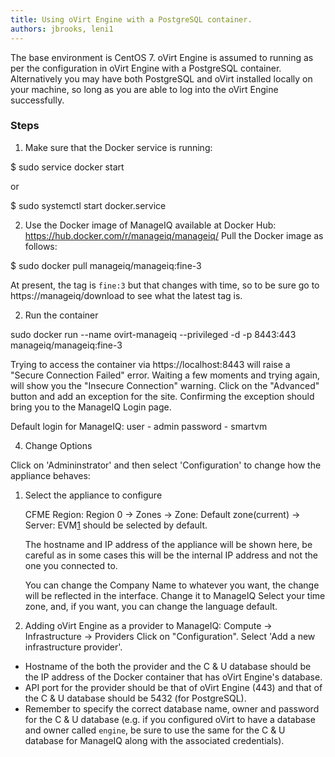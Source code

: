 ```yaml
---
title: Using oVirt Engine with a PostgreSQL container.
authors: jbrooks, leni1
---
```

The base environment is CentOS 7. 
oVirt Engine is assumed to running as per the configuration in oVirt Engine with a PostgreSQL container. 
Alternatively you may have both PostgreSQL and oVirt installed locally on your machine, so long as you are able
to log into the oVirt Engine successfully. 

### Steps
1. Make sure that the Docker service is running:

$ sudo service docker start

or

$ sudo systemctl start docker.service

2. Use the Docker image of ManageIQ available at Docker Hub: https://hub.docker.com/r/manageiq/manageiq/
Pull the Docker image as follows: 

$ sudo docker pull manageiq/manageiq:fine-3
  
At present, the tag is `fine:3` but that changes with time, so to be sure go to https://manageiq/download to see what the latest tag is.

2. Run the container

sudo docker run --name ovirt-manageiq --privileged -d -p 8443:443 manageiq/manageiq:fine-3

Trying to access the container via https://localhost:8443 will raise a "Secure Connection Failed" error. 
Waiting a few moments and trying again, will show you the "Insecure Connection" warning. Click on the "Advanced" button and 
add an exception for the site. Confirming the exception should bring you to the ManageIQ Login page. 

Default login for ManageIQ: 
user - admin
password - smartvm

4. Change Options

Click on 'Admininstrator' and then select 'Configuration' to change how the appliance behaves:
1. Select the appliance to configure

    CFME Region: Region 0 → Zones → Zone: Default zone(current) → Server: EVM[1](current) should be selected by default.

    The hostname and IP address of the appliance will be shown here, be careful as in some cases this will be the internal IP address and not the one you connected to.

    You can change the Company Name to whatever you want, the change will be reflected in the interface. 
    Change it to ManageIQ
    Select your time zone, and, if you want, you can change the language default.

2. Adding oVirt Engine as a provider to ManageIQ:
Compute -> Infrastructure -> Providers
Click on "Configuration". Select 'Add a new infrastructure provider'.
- Hostname of the both the provider and the C & U database should be the IP address of the 
  Docker container that has oVirt Engine's database.
- API port for the provider should be that of oVirt Engine (443) and that of the C & U database should be 
  5432 (for PostgreSQL).
- Remember to specify the correct database name, owner and password for the C & U database 
  (e.g. if you configured oVirt to have a database and owner called `engine`, be sure to use the same for the 
  C & U database for ManageIQ along with the associated credentials).

